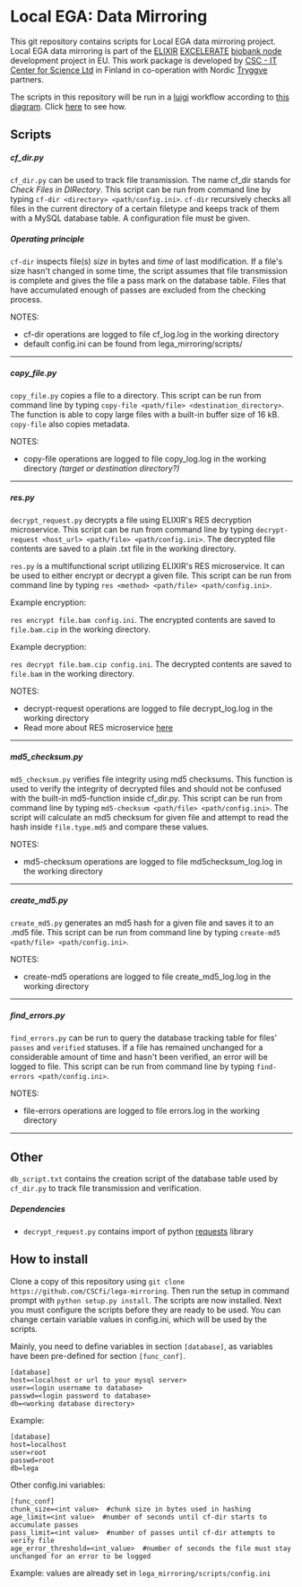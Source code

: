 # Local EGA: Data Mirroring
This git repository contains scripts for Local EGA data mirroring project. Local EGA data mirroring is part of the [ELIXIR](https://www.elixir-europe.org/about-us) [EXCELERATE](https://www.elixir-europe.org/excelerate) [biobank node](http://www.elixir-finland.org/) development project in EU. This work package is developed by [CSC - IT Center for Science Ltd](https://www.csc.fi/csc) in Finland in co-operation with Nordic [Tryggve](https://neic.no/tryggve/) partners.

The scripts in this repository will be run in a [luigi](https://github.com/spotify/luigi) workflow according to [this diagram](https://github.com/CSCfi/lega-mirroring/blob/master/lega_mirroring/workflows/workflow.png). Click [here](https://github.com/CSCfi/lega-mirroring/blob/master/lega_mirroring/workflows/README.md) to see how.

## Scripts
##### cf_dir.py
```cf_dir.py``` can be used to track file transmission. The name cf_dir stands for *Check Files in DIRectory*.
This script can be run from command line by typing ```cf-dir <directory> <path/config.ini>```. ```cf-dir``` recursively checks all files
in the current directory of a certain filetype and keeps track of them with a MySQL database table. A configuration file must be given.

##### Operating principle

```cf-dir``` inspects file(s) *size* in bytes and *time* of last modification. If a file's size hasn't changed in
some time, the script assumes that file transmission is complete and gives the file a pass mark on the database
table. Files that have accumulated enough of passes are excluded from the checking process.

NOTES:
* cf-dir operations are logged to file cf_log.log in the working directory
* default config.ini can be found from lega_mirroring/scripts/
- - - -
##### copy_file.py
```copy_file.py``` copies a file to a directory. This script can be run from command line by typing ```copy-file <path/file> <destination_directory>```. The function is able to copy large files with a built-in buffer size of 16 kB. ```copy-file```
also copies metadata.

NOTES:
* copy-file operations are logged to file copy_log.log in the working directory *(target or destination directory?)*
- - - -
##### res.py
```decrypt_request.py``` decrypts a file using ELIXIR's RES decryption microservice. This script can be run from command line
by typing ```decrypt-request <host_url> <path/file> <path/config.ini>```. The decrypted file contents are saved to a plain .txt file in the working directory.

`res.py` is a multifunctional script utilizing ELIXIR's RES microservice. It can be used to either encrypt or decrypt a given file.
This script can be run from command line by typing `res <method> <path/file> <path/config.ini>`.

Example encryption:

`res encrypt file.bam config.ini`. The encrypted contents are saved to `file.bam.cip` in the working directory.

Example decryption:

`res decrypt file.bam.cip config.ini`. The decrypted contents are saved to `file.bam` in the working directory.

NOTES:
* decrypt-request operations are logged to file decrypt_log.log in the working directory
* Read more about RES microservice [here](https://github.com/elixir-europe/ega-data-api-v3-res_mvc)
- - - -
##### md5_checksum.py
```md5_checksum.py``` verifies file integrity using md5 checksums. This function is used to verify the integrity of decrypted
files and should not be confused with the built-in md5-function inside cf_dir.py. This script can be run from command line by
typing ```md5-checksum <path/file> <path/config.ini>```. The script will calculate an md5 checksum for given file and attempt to read the hash inside ```file.type.md5``` and compare these values.

NOTES:
* md5-checksum operations are logged to file md5checksum_log.log in the working directory
- - - -
##### create_md5.py
```create_md5.py``` generates an md5 hash for a given file and saves it to an .md5 file. This script can be run from command line
by typing ```create-md5 <path/file> <path/config.ini>```.

NOTES:
* create-md5 operations are logged to file create_md5_log.log in the working directory
- - - -
##### find_errors.py
```find_errors.py``` can be run to query the database tracking table for files' ```passes``` and ```verified``` statuses. If
a file has remained unchanged for a considerable amount of time and hasn't been verified, an error will be logged to file. This
script can be run from command line by typing ```find-errors <path/config.ini>```.

NOTES:
* file-errors operations are logged to file errors.log in the working directory
- - - -
## Other

```db_script.txt``` contains the creation script of the database table used by ```cf_dir.py``` to track file transmission and verification.

##### Dependencies
* ```decrypt_request.py``` contains import of python [requests](https://github.com/requests/requests) library

## How to install
Clone a copy of this repository using ```git clone https://github.com/CSCfi/lega-mirroring```. Then run the setup in command prompt
with ```python setup.py install```. The scripts are now installed. Next you must configure the scripts before they are ready to be used.
You can change certain variable values in config.ini, which will be used by the scripts.

Mainly, you need to define variables in section ```[database]```, as variables have been pre-defined for section ```[func_conf]```.
```
[database]
host=<localhost or url to your mysql server>
user=<login username to database>
passwd=<login password to database>
db=<working database directory>
```
Example:
```
[database]
host=localhost
user=root
passwd=root
db=lega
```
Other config.ini variables:
```
[func_conf]
chunk_size=<int value>  #chunk size in bytes used in hashing
age_limit=<int value>  #number of seconds until cf-dir starts to accumulate passes
pass_limit=<int value>  #number of passes until cf-dir attempts to verify file
age_error_threshold=<int_value>  #number of seconds the file must stay unchanged for an error to be logged
```
Example: values are already set in ```lega_mirroring/scripts/config.ini```
